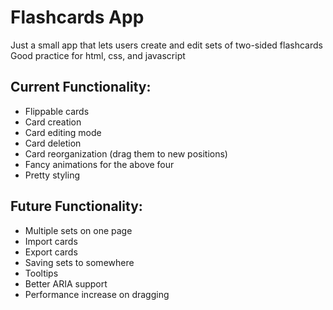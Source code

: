 # Flashcards App

Just a small app that lets users create and edit sets of two-sided flashcards
Good practice for html, css, and javascript

## Current Functionality:

- Flippable cards
- Card creation
- Card editing mode
- Card deletion
- Card reorganization (drag them to new positions)
- Fancy animations for the above four
- Pretty styling

## Future Functionality:

- Multiple sets on one page
- Import cards
- Export cards
- Saving sets to somewhere
- Tooltips 
- Better ARIA support
- Performance increase on dragging
